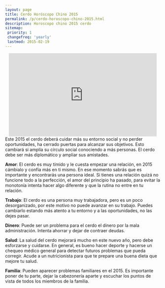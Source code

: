 ```yaml
---
layout: page
title: Cerdo Horóscopo Chino 2015
permalink: /p/cerdo-horoscopo-chino-2015.html
description: Horoscopo chino 2015 cerdo
sitemap:
 priority: 1
 changefreq: 'yearly'
 lastmod: 2015-02-19
---
```

<div style="text-align: center;">

<iframe allowfullscreen="" frameborder="0" height="270" src="https://www.youtube.com/embed/VaVHYfRVa7c?list=PLFxNV3JuSndVrbUhZ4aVQW3bkF8i_5Q7a" width="480"></iframe>

</div>
Este 2015 el cerdo deberá cuidar más su entorno social y no perder oportunidades, ha cerrado puertas para alcanzar sus objetivos. Esto cambiará si amplía su círculo social conociendo a más personas. El cerdo debe ser más diplomático y ampliar sus amistades.

<b>Amor</b>:
El cerdo es muy tímido y le cuesta empezar una relación, en 2015 cámbialo y confía más en ti mismo. En ese momento sabrás que es importante y encontrarás una persona ideal.
Si tienes una relación quizá no funcione todo a la perfección, el amor del principio ha pasado, para evitar la monotonía intenta hacer algo diferente y que la rutina no entre en tu relación.

<b>Trabajo</b>:
El cerdo es una persona muy trabajadora, pero es un poco desorganizado, por este motivo no puede avanzar en su trabajo. Puedes cambiarlo estando más atento a tu entorno y a las oportunidades, no las dejes pasar.

<b>Dinero</b>:
Puede ser un problema para el cerdo el dinero por la mala administración. Intenta ahorrar y dejar de contraer deudas.

<b>Salud</b>:
La salud del cerdo mejorará mucho en este nuevo año, pero debe esforzarse y cuidarse. En general, es bueno hacer deporte y hacerse un chequeo médico general para detectar futuros problemas que pueda corregir. Acude a un nutricionista para que te prepare una buena dieta que mejore tu salud.

<b>Familia</b>:
Pueden aparecer problemas familiares en el 2015. Es importante poner de tu parte, dejar la cabezonería aparte y escuchar los puntos de vista de todos los miembros de la familia.
